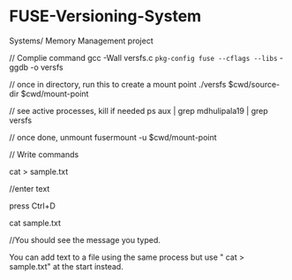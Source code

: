 # FUSE-Versioning-System
Systems/ Memory Management project

// Complie command
 gcc -Wall versfs.c `pkg-config fuse --cflags --libs` -ggdb -o versfs


// once in directory, run this to create a mount point
./versfs $cwd/source-dir $cwd/mount-point

// see active processes, kill if needed
 ps aux | grep mdhulipala19 | grep versfs


// once done, unmount
fusermount -u $cwd/mount-point 


// Write commands

 cat > sample.txt

 //enter text

press Ctrl+D

cat sample.txt

//You should see the message you typed. 

You can add text to a file using the same process but use " cat > sample.txt" at the start instead. 

